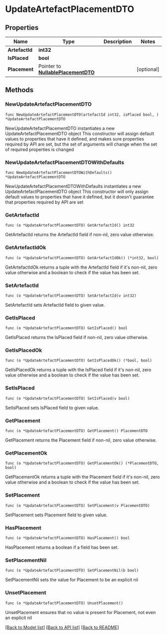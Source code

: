 # UpdateArtefactPlacementDTO

## Properties

Name | Type | Description | Notes
------------ | ------------- | ------------- | -------------
**ArtefactId** | **int32** |  | 
**IsPlaced** | **bool** |  | 
**Placement** | Pointer to [**NullablePlacementDTO**](PlacementDTO.md) |  | [optional] 

## Methods

### NewUpdateArtefactPlacementDTO

`func NewUpdateArtefactPlacementDTO(artefactId int32, isPlaced bool, ) *UpdateArtefactPlacementDTO`

NewUpdateArtefactPlacementDTO instantiates a new UpdateArtefactPlacementDTO object
This constructor will assign default values to properties that have it defined,
and makes sure properties required by API are set, but the set of arguments
will change when the set of required properties is changed

### NewUpdateArtefactPlacementDTOWithDefaults

`func NewUpdateArtefactPlacementDTOWithDefaults() *UpdateArtefactPlacementDTO`

NewUpdateArtefactPlacementDTOWithDefaults instantiates a new UpdateArtefactPlacementDTO object
This constructor will only assign default values to properties that have it defined,
but it doesn't guarantee that properties required by API are set

### GetArtefactId

`func (o *UpdateArtefactPlacementDTO) GetArtefactId() int32`

GetArtefactId returns the ArtefactId field if non-nil, zero value otherwise.

### GetArtefactIdOk

`func (o *UpdateArtefactPlacementDTO) GetArtefactIdOk() (*int32, bool)`

GetArtefactIdOk returns a tuple with the ArtefactId field if it's non-nil, zero value otherwise
and a boolean to check if the value has been set.

### SetArtefactId

`func (o *UpdateArtefactPlacementDTO) SetArtefactId(v int32)`

SetArtefactId sets ArtefactId field to given value.


### GetIsPlaced

`func (o *UpdateArtefactPlacementDTO) GetIsPlaced() bool`

GetIsPlaced returns the IsPlaced field if non-nil, zero value otherwise.

### GetIsPlacedOk

`func (o *UpdateArtefactPlacementDTO) GetIsPlacedOk() (*bool, bool)`

GetIsPlacedOk returns a tuple with the IsPlaced field if it's non-nil, zero value otherwise
and a boolean to check if the value has been set.

### SetIsPlaced

`func (o *UpdateArtefactPlacementDTO) SetIsPlaced(v bool)`

SetIsPlaced sets IsPlaced field to given value.


### GetPlacement

`func (o *UpdateArtefactPlacementDTO) GetPlacement() PlacementDTO`

GetPlacement returns the Placement field if non-nil, zero value otherwise.

### GetPlacementOk

`func (o *UpdateArtefactPlacementDTO) GetPlacementOk() (*PlacementDTO, bool)`

GetPlacementOk returns a tuple with the Placement field if it's non-nil, zero value otherwise
and a boolean to check if the value has been set.

### SetPlacement

`func (o *UpdateArtefactPlacementDTO) SetPlacement(v PlacementDTO)`

SetPlacement sets Placement field to given value.

### HasPlacement

`func (o *UpdateArtefactPlacementDTO) HasPlacement() bool`

HasPlacement returns a boolean if a field has been set.

### SetPlacementNil

`func (o *UpdateArtefactPlacementDTO) SetPlacementNil(b bool)`

 SetPlacementNil sets the value for Placement to be an explicit nil

### UnsetPlacement
`func (o *UpdateArtefactPlacementDTO) UnsetPlacement()`

UnsetPlacement ensures that no value is present for Placement, not even an explicit nil

[[Back to Model list]](../README.md#documentation-for-models) [[Back to API list]](../README.md#documentation-for-api-endpoints) [[Back to README]](../README.md)


